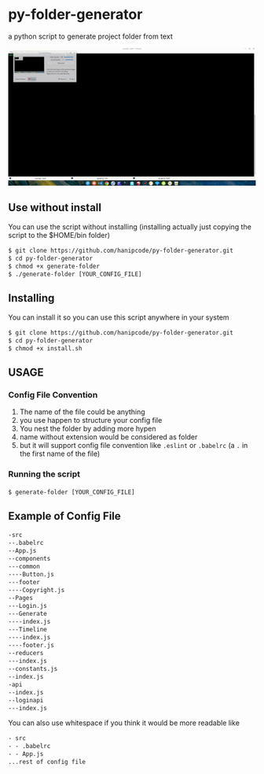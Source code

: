 # py-folder-generator
a python script to generate project folder from text

![Screenshoot](https://raw.githubusercontent.com/hanipcode/py-folder-generator/master/assets/generate.gif)

## Use without install
You can use the script without installing (installing actually just copying the script to the $HOME/bin folder)
```
$ git clone https://github.com/hanipcode/py-folder-generator.git
$ cd py-folder-generator
$ chmod +x generate-folder
$ ./generate-folder [YOUR_CONFIG_FILE]
```

## Installing
You can install it so you can use this script anywhere in your system

```
$ git clone https://github.com/hanipcode/py-folder-generator.git
$ cd py-folder-generator
$ chmod +x install.sh
```

## USAGE
### Config File Convention
1. The name of the file could be anything
2. you use happen to structure your config file
3. You nest the folder by adding more hypen
4. name without extension would be considered as folder
5. but it will support config file convention like `.eslint` or `.babelrc` (a `.` in the first name of the file)

### Running the script
`$ generate-folder [YOUR_CONFIG_FILE]`

## Example of Config File
```
-src
--.babelrc
--App.js
--components
---common
----Button.js
---footer
----Copyright.js
--Pages
---Login.js
---Generate
----index.js
---Timeline
----index.js
----footer.js
--reducers
---index.js
--constants.js
--index.js
-api
--index.js
--loginapi
---index.js
```
You can also use whitespace if you think it would be more readable like
```
- src
- - .babelrc
- - App.js
...rest of config file
```
